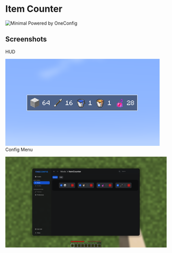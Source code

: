 # Item Counter

![Minimal Powered by OneConfig](https://polyfrost.org/img/cozy-minimal_vector.svg)

## Screenshots
HUD

![HUD.png](screenshots/HUD.png)
Config Menu

![Config.png](screenshots/Config.png)
